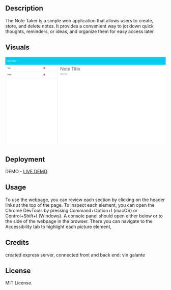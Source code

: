 
## Description

The Note Taker is a simple web application that allows users to create, store, and delete notes. It provides a convenient way to jot down quick thoughts, reminders, or ideas, and organize them for easy access later.
## Visuals

<img src="./Develop/public/assets/images/note.png" >



## Deployment

DEMO - [LIVE DEMO](Your_REPO_LINK)

## Usage

To use the webpage, you can review each section by clicking on the header links at the top of the page. To inspect each element, you can open the Chrome DevTools by pressing Command+Option+I (macOS) or Control+Shift+I (Windows). A console panel should open either below or to the side of the webpage in the browser. There you can navigate to the Accessibility tab to highlight each picture element,

## Credits

created express server, connected front and back end: vin galante

## License

MIT License.